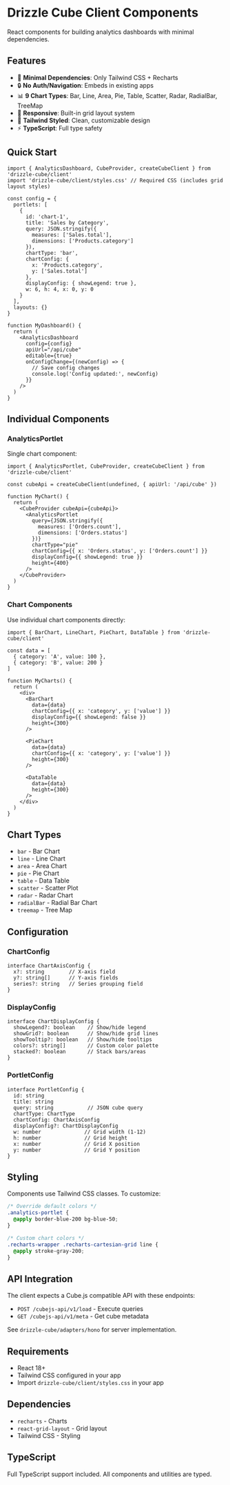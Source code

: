 # Drizzle Cube Client Components

React components for building analytics dashboards with minimal dependencies.

## Features

- 🎯 **Minimal Dependencies**: Only Tailwind CSS + Recharts
- 🔒 **No Auth/Navigation**: Embeds in existing apps  
- 📊 **9 Chart Types**: Bar, Line, Area, Pie, Table, Scatter, Radar, RadialBar, TreeMap
- 📱 **Responsive**: Built-in grid layout system
- 🎨 **Tailwind Styled**: Clean, customizable design
- ⚡ **TypeScript**: Full type safety

## Quick Start

```tsx
import { AnalyticsDashboard, CubeProvider, createCubeClient } from 'drizzle-cube/client'
import 'drizzle-cube/client/styles.css' // Required CSS (includes grid layout styles)

const config = {
  portlets: [
    {
      id: 'chart-1',
      title: 'Sales by Category',
      query: JSON.stringify({
        measures: ['Sales.total'],
        dimensions: ['Products.category']
      }),
      chartType: 'bar',
      chartConfig: {
        x: 'Products.category',
        y: ['Sales.total']
      },
      displayConfig: { showLegend: true },
      w: 6, h: 4, x: 0, y: 0
    }
  ],
  layouts: {}
}

function MyDashboard() {
  return (
    <AnalyticsDashboard
      config={config}
      apiUrl="/api/cube"
      editable={true}
      onConfigChange={(newConfig) => {
        // Save config changes
        console.log('Config updated:', newConfig)
      }}
    />
  )
}
```

## Individual Components

### AnalyticsPortlet

Single chart component:

```tsx
import { AnalyticsPortlet, CubeProvider, createCubeClient } from 'drizzle-cube/client'

const cubeApi = createCubeClient(undefined, { apiUrl: '/api/cube' })

function MyChart() {
  return (
    <CubeProvider cubeApi={cubeApi}>
      <AnalyticsPortlet
        query={JSON.stringify({
          measures: ['Orders.count'],
          dimensions: ['Orders.status']
        })}
        chartType="pie"
        chartConfig={{ x: 'Orders.status', y: ['Orders.count'] }}
        displayConfig={{ showLegend: true }}
        height={400}
      />
    </CubeProvider>
  )
}
```

### Chart Components

Use individual chart components directly:

```tsx
import { BarChart, LineChart, PieChart, DataTable } from 'drizzle-cube/client'

const data = [
  { category: 'A', value: 100 },
  { category: 'B', value: 200 }
]

function MyCharts() {
  return (
    <div>
      <BarChart 
        data={data} 
        chartConfig={{ x: 'category', y: ['value'] }}
        displayConfig={{ showLegend: false }}
        height={300}
      />
      
      <PieChart 
        data={data}
        chartConfig={{ x: 'category', y: ['value'] }}
        height={300}
      />
      
      <DataTable 
        data={data}
        height={300}
      />
    </div>
  )
}
```

## Chart Types

- `bar` - Bar Chart
- `line` - Line Chart  
- `area` - Area Chart
- `pie` - Pie Chart
- `table` - Data Table
- `scatter` - Scatter Plot
- `radar` - Radar Chart
- `radialBar` - Radial Bar Chart
- `treemap` - Tree Map

## Configuration

### ChartConfig

```tsx
interface ChartAxisConfig {
  x?: string        // X-axis field
  y?: string[]      // Y-axis fields
  series?: string   // Series grouping field
}
```

### DisplayConfig

```tsx
interface ChartDisplayConfig {
  showLegend?: boolean    // Show/hide legend
  showGrid?: boolean      // Show/hide grid lines
  showTooltip?: boolean   // Show/hide tooltips
  colors?: string[]       // Custom color palette
  stacked?: boolean       // Stack bars/areas
}
```

### PortletConfig

```tsx
interface PortletConfig {
  id: string
  title: string
  query: string           // JSON cube query
  chartType: ChartType
  chartConfig: ChartAxisConfig
  displayConfig?: ChartDisplayConfig
  w: number              // Grid width (1-12)
  h: number              // Grid height
  x: number              // Grid X position
  y: number              // Grid Y position
}
```

## Styling

Components use Tailwind CSS classes. To customize:

```css
/* Override default colors */
.analytics-portlet {
  @apply border-blue-200 bg-blue-50;
}

/* Custom chart colors */
.recharts-wrapper .recharts-cartesian-grid line {
  @apply stroke-gray-200;
}
```

## API Integration

The client expects a Cube.js compatible API with these endpoints:

- `POST /cubejs-api/v1/load` - Execute queries
- `GET /cubejs-api/v1/meta` - Get cube metadata

See `drizzle-cube/adapters/hono` for server implementation.

## Requirements

- React 18+
- Tailwind CSS configured in your app
- Import `drizzle-cube/client/styles.css` in your app

## Dependencies

- `recharts` - Charts
- `react-grid-layout` - Grid layout
- Tailwind CSS - Styling

## TypeScript

Full TypeScript support included. All components and utilities are typed.